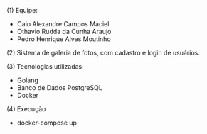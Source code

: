 (1) Equipe:   
* Caio Alexandre Campos Maciel
* Othavio Rudda da Cunha Araujo
* Pedro Henrique Alves Moutinho 

(2) Sistema de galeria de fotos, com cadastro e login de usuários.

(3) Tecnologias utilizadas:
* Golang
* Banco de Dados PostgreSQL
* Docker

(4) Execução
* docker-compose up
